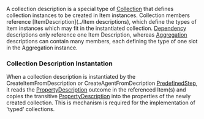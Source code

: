 A collection description is a special type of [Collection](../Collection) that defines collection instances to be created in Item instances. Collection members reference [ItemDescription](../Item descriptions), which define the types of Item instances which may fit in the instantiated collection. [Dependency](../Dependency) descriptions only reference one Item Description, whereas [Aggregation](../Aggregation) descriptions can contain many members, each defining the type of one slot in the Aggregation instance.

### Collection Description Instantation 

When a collection description is instantiated by the CreateItemFromDescription or CreateAgentFromDecription [PredefinedStep](../PredefinedStep), it reads the [PropertyDescription](../PropertyDescription) outcome in the referenced Item(s) and copies the transitive [PropertyDescription](../PropertyDescription) into the properties of the newly created collection. This is mechanism is required for the implementation of 'typed' collections.